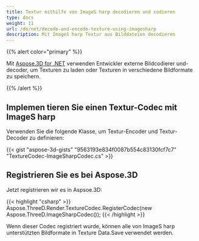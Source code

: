 ```yaml
---
title: Textur mithilfe von ImageS harp decodieren und codieren
type: docs
weight: 11
url: /de/net/decode-and-encode-texture-using-imagesharp
description: Mit ImageS harp Textur aus Bilddateien decodieren
---
```

{{% alert color="primary" %}}

Mit [Aspose.3D for .NET](https://products.aspose.com/3d/net/) verwenden Entwickler externe Bildcodierer und-decoder, um Texturen zu laden oder Texturen in verschiedene Bildformate zu speichern.

{{% /alert %}}

##  **Implemen tieren Sie einen Textur-Codec mit ImageS harp**

Verwenden Sie die folgende Klasse, um Textur-Encoder und Textur-Decoder zu definieren:

{{< gist "aspose-3d-gists" "9563193e834f0087b554c83130fcf7c7" "TextureCodec-ImageSharpCodec.cs" >}}


##  **Registrieren Sie es bei Aspose.3D**

Jetzt registrieren wir es in Aspsoe.3D:

{{< highlight "csharp" >}}
    Aspose.ThreeD.Render.TextureCodec.RegisterCodec(new Aspose.ThreeD.ImageSharpCodec());
{{< /highlight >}}


Wenn dieser Codec registriert wurde, können alle von ImageS harp unterstützten Bildformate in Texture Data.Save verwendet werden.

